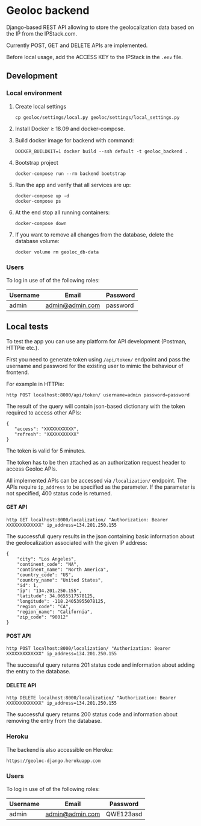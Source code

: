 # Geoloc backend

Django-based REST API allowing to store the geolocalization data based on the IP from the IPStack.com.

Currently POST, GET and DELETE APIs are implemented.

Before local usage, add the ACCESS KEY to the IPStack in the `.env` file.

## Development

### Local environment

1. Create local settings

   ```shell script
   cp geoloc/settings/local.py geoloc/settings/local_settings.py
   ```

1. Install Docker ≥ 18.09 and docker-compose.

1. Build docker image for backend with command:

   ```shell script
   DOCKER_BUILDKIT=1 docker build --ssh default -t geoloc_backend .
   ```

1. Bootstrap project

   ```shell script
   docker-compose run --rm backend bootstrap
   ```

1. Run the app and verify that all services are up:

   ```shell script
   docker-compose up -d
   docker-compose ps
   ```

1. At the end stop all running containers:

   ```shell script
   docker-compose down
   ```

1. If you want to remove all changes from the database, delete the database volume:

   ```shell script
   docker volume rm geoloc_db-data
   ```

### Users

To log in use of of the following roles:

| Username | Email           | Password |
| -------- | --------------- | -------- |
| admin    | admin@admin.com | password |


## Local tests

To test the app you can use any platform for API development (Postman, HTTPie etc.).

First you need to generate token using `/api/token/` endpoint and pass the username and password for the existing user to mimic the behaviour of frontend.

For example in HTTPie:

```
http POST localhost:8000/api/token/ username=admin password=password
```


The result of the query will contain json-based dictionary with the token required to access other APIs:

```
{
   "access": "XXXXXXXXXXX",
   "refresh": "XXXXXXXXXXX"
}

```

The token is valid for 5 minutes.

The token has to be then attached as an authorization request header to access Geoloc APIs.

All implemented APIs can be accessed via `/localization/` endpoint. The APIs require `ip_address` to be specified as the parameter. If the parameter is not specified, 400 status code is returned.

#### GET API

```
http GET localhost:8000/localization/ "Authorization: Bearer XXXXXXXXXXXXX" ip_address=134.201.250.155
```

The successfull query results in the json containing basic information about the geolocalization associated with the given IP address:

```
{
    "city": "Los Angeles",
    "continent_code": "NA",
    "continent_name": "North America",
    "country_code": "US",
    "country_name": "United States",
    "id": 1,
    "ip": "134.201.250.155",
    "latitude": 34.0655517578125,
    "longitude": -118.24053955078125,
    "region_code": "CA",
    "region_name": "California",
    "zip_code": "90012"
}
```

#### POST API

```
http POST localhost:8000/localization/ "Authorization: Bearer XXXXXXXXXXXXX" ip_address=134.201.250.155
```

The successful query returns 201 status code and information about adding the entry to the database.

#### DELETE API

```
http DELETE localhost:8000/localization/ "Authorization: Bearer XXXXXXXXXXXXX" ip_address=134.201.250.155
```

The successful query returns 200 status code and information about removing the entry from the database.


### Heroku 

The backend is also accessible on Heroku:

```
https://geoloc-django.herokuapp.com
```

### Users

To log in use of of the following roles:

| Username | Email           | Password |
| -------- | --------------- | -------- |
| admin    | admin@admin.com | QWE123asd |
